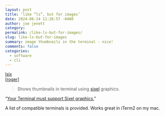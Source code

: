 ```yaml
---
layout: post
title: ‘like “ls”, but for images’
date: 2024-06-24 11:26:57 -0400
author: joe jenett
category: 
permalink: /like-ls-but-for-images/
slug: like-ls-but-for-images
summary: image thumbnails in the terminal - nice!
comments: false
categories:
  - software
  - cli
---
```

<a title="GitHub - hackerb9/lsix" href="https://github.com/hackerb9/lsix">lsix</a><br>[<a href="https://pinboard.in/u:roger">roger</a>]
<blockquote><p>Shows thumbnails in terminal using <a href="https://en.wikipedia.org/wiki/Sixel" rel="nofollow">sixel</a>
graphics.</p></blockquote>
“<a title="Please note..." href="https://github.com/hackerb9/lsix?tab=readme-ov-file#your-terminal-must-support-sixel-graphics">Your Terminal must support Sixel graphics.</a>” 

A  list of compatible terminals is provided. Works great in iTerm2 on my mac.

<a href="https://brid.gy/publish/mastodon"></a>